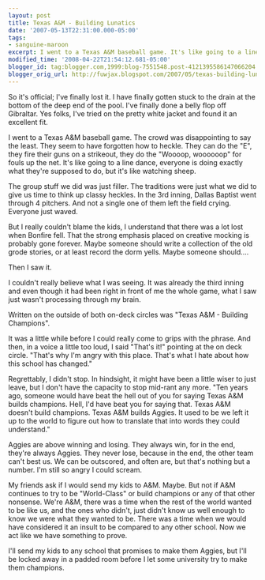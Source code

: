 ```yaml
---
layout: post
title: Texas A&M - Building Lunatics
date: '2007-05-13T22:31:00.000-05:00'
tags:
- sanguine-maroon
excerpt: I went to a Texas A&M baseball game. It's like going to a line dance; it's like watching sheep.
modified_time: '2008-04-22T21:54:12.681-05:00'
blogger_id: tag:blogger.com,1999:blog-7551548.post-4121395586147066204
blogger_orig_url: http://fuwjax.blogspot.com/2007/05/texas-building-lunatics.html
---
```


So it's official; I've finally lost it. I have finally gotten stuck to the drain at the bottom of the deep end of the pool. I've finally done a belly flop off Gibraltar. Yes folks, I've tried on the pretty white jacket and found it an excellent fit.

I went to a Texas A&M baseball game. The crowd was disappointing to say the least. They seem to have forgotten how to heckle. They can do the "E", they fire their guns on a strikeout, they do the "Woooop, woooooop" for fouls up the net. It's like going to a line dance, everyone is doing exactly what they're supposed to do, but it's like watching sheep.

The group stuff we did was just filler. The traditions were just what we did to give us time to think up classy heckles. In the 3rd inning, Dallas Baptist went through 4 pitchers. And not a single one of them left the field crying. Everyone just waved.

But I really couldn't blame the kids, I understand that there was a lot lost when Bonfire fell. That the strong emphasis placed on creative mocking is probably gone forever. Maybe someone should write a collection of the old grode stories, or at least record the dorm yells. Maybe someone should....

Then I saw it.

I couldn't really believe what I was seeing. It was already the third inning and even though it had been right in front of me the whole game, what I saw just wasn't processing through my brain.

Written on the outside of both on-deck circles was "Texas A&M - Building Champions".

It was a little while before I could really come to grips with the phrase. And then, in a voice a little too loud, I said "That's it!" pointing at the on deck circle. "That's why I'm angry with this place. That's what I hate about how this school has changed."

Regrettably, I didn't stop. In hindsight, it might have been a little wiser to just leave, but I don't have the capacity to stop mid-rant any more. "Ten years ago, someone would have beat the hell out of you for saying Texas A&M builds champions. Hell, I'd have beat you for saying that. Texas A&M doesn't build champions. Texas A&M builds Aggies. It used to be we left it up to the world to figure out how to translate that into words they could understand."

Aggies are above winning and losing. They always win, for in the end, they're always Aggies. They never lose, because in the end, the other team can't best us. We can be outscored, and often are, but that's nothing but a number. I'm still so angry I could scream.

My friends ask if I would send my kids to A&M. Maybe. But not if A&M continues to try to be "World-Class" or build champions or any of that other nonsense. We're A&M, there was a time when the rest of the world wanted to be like us, and the ones who didn't, just didn't know us well enough to know we were what they wanted to be. There was a time when we would have considered it an insult to be compared to any other school. Now we act like we have something to prove.

I'll send my kids to any school that promises to make them Aggies, but I'll be locked away in a padded room before I let some university try to make them champions.